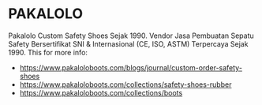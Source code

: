 # PAKALOLO

Pakalolo Custom Safety Shoes Sejak 1990. Vendor Jasa Pembuatan Sepatu Safety Bersertifikat SNI & Internasional (CE, ISO, ASTM) Terpercaya Sejak 1990.
This for more info: 
* https://www.pakaloloboots.com/blogs/journal/custom-order-safety-shoes
* https://www.pakaloloboots.com/collections/safety-shoes-rubber
* https://www.pakaloloboots.com/collections/boots
